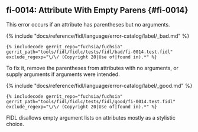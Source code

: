 ## fi-0014: Attribute With Empty Parens {#fi-0014}

This error occurs if an attribute has parentheses but no arguments.

{% include "docs/reference/fidl/language/error-catalog/label/_bad.md" %}

```fidl
{% includecode gerrit_repo="fuchsia/fuchsia" gerrit_path="tools/fidl/fidlc/tests/fidl/bad/fi-0014.test.fidl" exclude_regexp="\/\/ (Copyright 20|Use of|found in).*" %}
```

To fix it, remove the parentheses from attributes with no arguments, or supply
arguments if arguments were intended.

{% include "docs/reference/fidl/language/error-catalog/label/_good.md" %}

```fidl
{% includecode gerrit_repo="fuchsia/fuchsia" gerrit_path="tools/fidl/fidlc/tests/fidl/good/fi-0014.test.fidl" exclude_regexp="\/\/ (Copyright 20|Use of|found in).*" %}
```

FIDL disallows empty argument lists on attributes mostly as a stylistic choice.
